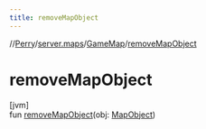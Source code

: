 ```yaml
---
title: removeMapObject
---
```

//[Perry](../../../index.html)/[server.maps](../index.html)/[GameMap](index.html)/[removeMapObject](remove-map-object.html)



# removeMapObject



[jvm]\
fun [removeMapObject](remove-map-object.html)(obj: [MapObject](../-map-object/index.html))




